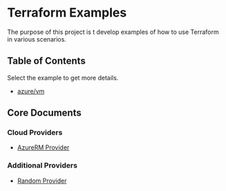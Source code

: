 # Terraform Examples

The purpose of this project is t develop examples of how to use Terraform in various scenarios.

## Table of Contents

Select the example to get more details.

- [azure/vm](azure/vm)

## Core Documents

### Cloud Providers

- [AzureRM Provider](https://registry.terraform.io/providers/hashicorp/azurerm/latest/docs)

### Additional Providers

- [Random Provider](https://registry.terraform.io/providers/hashicorp/random/latest/docs)
